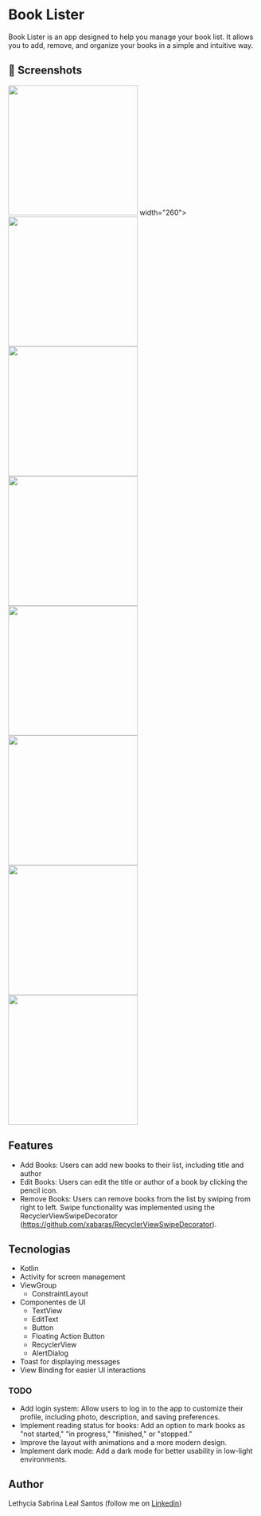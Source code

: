 # Book Lister

Book Lister is an app designed to help you manage your book list. It allows you to add, remove, and organize your books in a simple and intuitive way.


## :camera_flash: Screenshots
<!-- You can add more screenshots here if you like -->
<img src="/result/book_home.png" width="260">  width="260"> <img src="/result/book_add.png" width="260"> 
<img src="/result/book_recycler.png" width="260"> <img src="/result/book_update.png" width="260"> <img src="/result/book_recycler2.png" width="260">
<img src="/result/book_delete.png" width="260"> <img src="/result/book_toast_delete.png" width="260"> <img src="/result/book_toast_deleted.png" width="260">

## Features
* Add Books: Users can add new books to their list, including title and author
* Edit Books: Users can edit the title or author of a book by clicking the pencil icon.
* Remove Books: Users can remove books from the list by swiping from right to left. Swipe functionality was implemented using the RecyclerViewSwipeDecorator (https://github.com/xabaras/RecyclerViewSwipeDecorator).

## Tecnologias
* Kotlin 
* Activity for screen management
* ViewGroup
    - ConstraintLayout
* Componentes de UI
    - TextView
    - EditText
    - Button
    - Floating Action Button
    - RecyclerView
    - AlertDialog
* Toast for displaying messages
* View Binding for easier UI interactions

### TODO
- Add login system: Allow users to log in to the app to customize their profile, including photo, description, and saving preferences.
- Implement reading status for books: Add an option to mark books as "not started," "in progress," "finished," or "stopped."
- Improve the layout with animations and a more modern design.
- Implement dark mode: Add a dark mode for better usability in low-light environments.

## Author
Lethycia Sabrina Leal Santos (follow me on [Linkedin](https://www.linkedin.com/in/lethyciasabrinaleal/))
